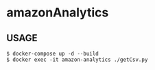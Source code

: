 # amazonAnalytics

## USAGE
```
$ docker-compose up -d --build
$ docker exec -it amazon-analytics ./getCsv.py
```
